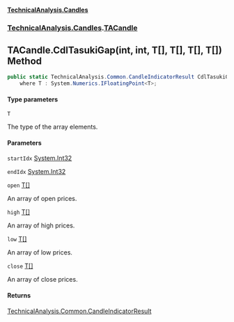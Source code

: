 #### [TechnicalAnalysis.Candles](TechnicalAnalysis.Candles.md 'TechnicalAnalysis.Candles')
### [TechnicalAnalysis.Candles](TechnicalAnalysis.Candles.md#TechnicalAnalysis.Candles 'TechnicalAnalysis.Candles').[TACandle](TACandle.md 'TechnicalAnalysis.Candles.TACandle')

## TACandle.CdlTasukiGap<T>(int, int, T[], T[], T[], T[]) Method

```csharp
public static TechnicalAnalysis.Common.CandleIndicatorResult CdlTasukiGap<T>(int startIdx, int endIdx, T[] open, T[] high, T[] low, T[] close)
    where T : System.Numerics.IFloatingPoint<T>;
```
#### Type parameters

<a name='TechnicalAnalysis.Candles.TACandle.CdlTasukiGap_T_(int,int,T[],T[],T[],T[]).T'></a>

`T`

The type of the array elements.
#### Parameters

<a name='TechnicalAnalysis.Candles.TACandle.CdlTasukiGap_T_(int,int,T[],T[],T[],T[]).startIdx'></a>

`startIdx` [System.Int32](https://docs.microsoft.com/en-us/dotnet/api/System.Int32 'System.Int32')

<a name='TechnicalAnalysis.Candles.TACandle.CdlTasukiGap_T_(int,int,T[],T[],T[],T[]).endIdx'></a>

`endIdx` [System.Int32](https://docs.microsoft.com/en-us/dotnet/api/System.Int32 'System.Int32')

<a name='TechnicalAnalysis.Candles.TACandle.CdlTasukiGap_T_(int,int,T[],T[],T[],T[]).open'></a>

`open` [T](TACandle.CdlTasukiGap_T_(int,int,T[],T[],T[],T[]).md#TechnicalAnalysis.Candles.TACandle.CdlTasukiGap_T_(int,int,T[],T[],T[],T[]).T 'TechnicalAnalysis.Candles.TACandle.CdlTasukiGap<T>(int, int, T[], T[], T[], T[]).T')[[]](https://docs.microsoft.com/en-us/dotnet/api/System.Array 'System.Array')

An array of open prices.

<a name='TechnicalAnalysis.Candles.TACandle.CdlTasukiGap_T_(int,int,T[],T[],T[],T[]).high'></a>

`high` [T](TACandle.CdlTasukiGap_T_(int,int,T[],T[],T[],T[]).md#TechnicalAnalysis.Candles.TACandle.CdlTasukiGap_T_(int,int,T[],T[],T[],T[]).T 'TechnicalAnalysis.Candles.TACandle.CdlTasukiGap<T>(int, int, T[], T[], T[], T[]).T')[[]](https://docs.microsoft.com/en-us/dotnet/api/System.Array 'System.Array')

An array of high prices.

<a name='TechnicalAnalysis.Candles.TACandle.CdlTasukiGap_T_(int,int,T[],T[],T[],T[]).low'></a>

`low` [T](TACandle.CdlTasukiGap_T_(int,int,T[],T[],T[],T[]).md#TechnicalAnalysis.Candles.TACandle.CdlTasukiGap_T_(int,int,T[],T[],T[],T[]).T 'TechnicalAnalysis.Candles.TACandle.CdlTasukiGap<T>(int, int, T[], T[], T[], T[]).T')[[]](https://docs.microsoft.com/en-us/dotnet/api/System.Array 'System.Array')

An array of low prices.

<a name='TechnicalAnalysis.Candles.TACandle.CdlTasukiGap_T_(int,int,T[],T[],T[],T[]).close'></a>

`close` [T](TACandle.CdlTasukiGap_T_(int,int,T[],T[],T[],T[]).md#TechnicalAnalysis.Candles.TACandle.CdlTasukiGap_T_(int,int,T[],T[],T[],T[]).T 'TechnicalAnalysis.Candles.TACandle.CdlTasukiGap<T>(int, int, T[], T[], T[], T[]).T')[[]](https://docs.microsoft.com/en-us/dotnet/api/System.Array 'System.Array')

An array of close prices.

#### Returns
[TechnicalAnalysis.Common.CandleIndicatorResult](https://docs.microsoft.com/en-us/dotnet/api/TechnicalAnalysis.Common.CandleIndicatorResult 'TechnicalAnalysis.Common.CandleIndicatorResult')